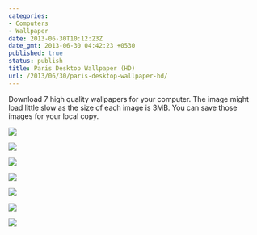 ```yaml
---
categories:
- Computers
- Wallpaper
date: 2013-06-30T10:12:23Z
date_gmt: 2013-06-30 04:42:23 +0530
published: true
status: publish
title: Paris Desktop Wallpaper (HD)
url: /2013/06/30/paris-desktop-wallpaper-hd/
---
```


Download 7 high quality wallpapers for your computer. The image might load little slow as the size of each image is 3MB. You can save those images for your local copy.

<p><a href="{{site.baseurl}}/uploads/wallpaper_below_the_eiffel_tower_full.jpg"><img src="{{site.baseurl}}/uploads/wallpaper_below_the_eiffel_tower_full.jpg"></a></p>
<p><a href="{{site.baseurl}}/uploads/wallpaper_fromparis_arc_de_triomphe_and_champs_elysees_full.jpg"><img src="{{site.baseurl}}/uploads/wallpaper_fromparis_arc_de_triomphe_and_champs_elysees_full.jpg"></a></p>
<p><a href="{{site.baseurl}}/uploads/wallpaper_fromparis_eiffel_tower_full.jpg"><img src="{{site.baseurl}}/uploads/wallpaper_fromparis_eiffel_tower_full.jpg"></a></p>
<p><a href="{{site.baseurl}}/uploads/wallpaper_fromparis_la_defense_district_and_around_full.jpg"><img src="{{site.baseurl}}/uploads/wallpaper_fromparis_la_defense_district_and_around_full.jpg"></a></p>
<p><a href="{{site.baseurl}}/uploads/wallpaper_fromparis_louvre_pyramid_full.jpg"><img src="{{site.baseurl}}/uploads/wallpaper_fromparis_louvre_pyramid_full.jpg"></a></p>
<p><a href="{{site.baseurl}}/uploads/wallpaper_fromparis_notre_dame_full.jpg"><img src="{{site.baseurl}}/uploads/wallpaper_fromparis_notre_dame_full.jpg"></a></p>
<p><a href="{{site.baseurl}}/uploads/wallpaper_fromparis_place_de_la_concorde_1600.jpg"><img src="{{site.baseurl}}/uploads/wallpaper_fromparis_place_de_la_concorde_1600.jpg"></a></p>

